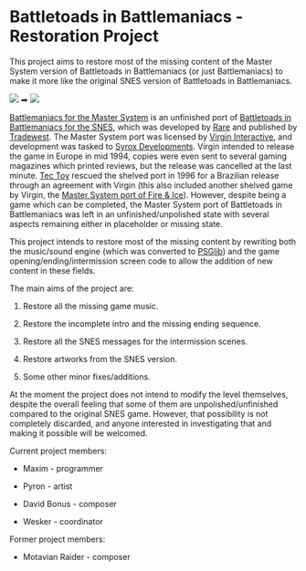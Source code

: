 # Battletoads in Battlemaniacs - Restoration Project

This project aims to restore most of the missing content of the Master System version of Battletoads in Battlemaniacs (or just Battlemaniacs) to make it more like the original SNES version of Battletoads in Battlemaniacs.

![](https://i.imgur.com/qg7GkDl.png) ➡ ![](https://i.imgur.com/z4Tzza8.png)

[Battlemaniacs for the Master System](http://www.smspower.org/Games/Battlemaniacs-SMS) is an unfinished port of [Battletoads in Battlemaniacs for the SNES](https://en.wikipedia.org/wiki/Battletoads_in_Battlemaniacs), which was developed by [Rare](https://en.wikipedia.org/wiki/Rare_(company)) and published by [Tradewest](https://en.wikipedia.org/wiki/Tradewest). The Master System port was licensed by [Virgin Interactive](https://en.wikipedia.org/wiki/Virgin_Interactive), and development was tasked to [Syrox Developments](https://segaretro.org/Syrox_Developments). Virgin intended to release the game in Europe in mid 1994, copies were even sent to several gaming magazines which printed reviews, but the release was cancelled at the last minute. [Tec Toy](https://en.wikipedia.org/wiki/Tectoy) rescued the shelved port in 1996 for a Brazilian release through an agreement with Virgin (this also included another shelved game by Virgin, the [Master System port of Fire & Ice](http://www.smspower.org/Games/FireAndIce-SMS)). However, despite being a game which can be completed, the Master System port of Battletoads in Battlemaniacs was left in an unfinished/unpolished state with several aspects remaining either in placeholder or missing state. 

This project intends to restore most of the missing content by rewriting both the music/sound engine (which was converted to [PSGlib](https://github.com/sverx/PSGlib)) and the game opening/ending/intermission screen code to allow the addition of new content in these fields.

The main aims of the project are:

1. Restore all the missing game music.

2. Restore the incomplete intro and the missing ending sequence.

3. Restore all the SNES messages for the intermission scenes.

4. Restore artworks from the SNES version.

5. Some other minor fixes/additions.

At the moment the project does not intend to modify the level themselves, despite the overall feeling that some of them are unpolished/unfinished compared to the original SNES game. However, that possibility is not completely discarded, and anyone interested in investigating that and making it possible will be welcomed.

Current project members:

* Maxim - programmer

* Pyron - artist

* David Bonus - composer

* Wesker - coordinator

Former project members:

* Motavian Raider - composer
